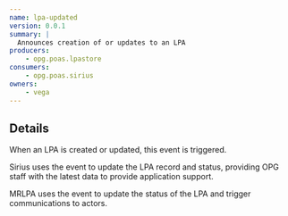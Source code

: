 ```yaml
---
name: lpa-updated
version: 0.0.1
summary: |
  Announces creation of or updates to an LPA
producers:
    - opg.poas.lpastore
consumers:
    - opg.poas.sirius
owners:
    - vega
---
```


## Details

When an LPA is created or updated, this event is triggered.

Sirius uses the event to update the LPA record and status, providing OPG staff with the latest data to provide application support.

MRLPA uses the event to update the status of the LPA and trigger communications to actors.

<NodeGraph title="Consumer / Producer Diagram" />

<EventExamples />

<Schema />

